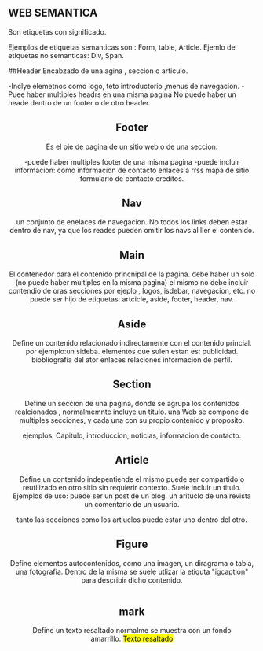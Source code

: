 ## WEB SEMANTICA

Son etiquetas con significado.

Ejemplos de etiquetas semanticas son : Form, table, Article.
Ejemlo de etiquetas no semanticas: Div, Span.

##Header
Encabzado de una agina , seccion o articulo.

-Inclye elemetnos como logo, teto introductorio ,menus de navegacion.
-Puee haber multiples headrs en una misma  pagina
No puede haber un heade dentro de un footer o de otro header.
 
 <div class="header">
 <nav></nav>

 <header class="header">
 <nav></nav>




 ## Footer

 Es el pie de pagina de un sitio web o de una seccion. 

 -puede haber multiples footer de una misma pagina
 -puede incluir informacion: como 
    informacion de contacto
    enlaces a rrss
    mapa de sitio
    formulario de contacto
    creditos.


## Nav 

un conjunto de enelaces de navegacion.
No todos los links deben estar dentro de nav, ya que los reades pueden omitir los  navs al ller el contenido.

## Main

El contenedor para el contenido princnipal de la pagina.
debe haber un solo (no puede haber multiples en la misma pagina)
el mismo no debe incluir contendio de oras secciones por ejeplo , logos, isdebar, navegacion, etc.
no puede ser hijo de etiquetas: artcicle, aside, footer, header, nav.

## Aside

Define un contenido relacionado indirectamente con el contenido princial. por ejemplo:un sideba.
elementos que sulen estan es:
    publicidad.
    biobliografia del ator
    enlaces relaciones 
    informacion de perfil.

## Section

Define un seccion de una pagina, donde se agrupa los contenidos realcionados , normalmemnte incluye un titulo.
una Web se compone de multiples secciones, y cada una con su propio contenido y proposito.

ejemplos:
Capitulo, introduccion, noticias, informacion de contacto. 


## Article

Define un contenido indepentiende el mismo puede ser compartido o reutilizado en otro sitio sin requierir contexto.
Suele incluir un titulo.
Ejemplos de uso:
puede ser un post de un blog.
un arituclo de una revista
un comentario de un usuario.

tanto las secciones como los artiuclos puede estar uno dentro del otro.

## Figure 

Define elementos autocontenidos, como una imagen, un diragrama o tabla, una fotografia.
Dentro de la misma se suele utlizar  la etiquta "igcaption" para describir dicho contenido.

<figure>
<img src="">
<figcaption> 
</fig>


## mark

Define un texto resaltado  normalme se muestra con un fondo amarrillo.  <mark> Texto resaltado </mark>
